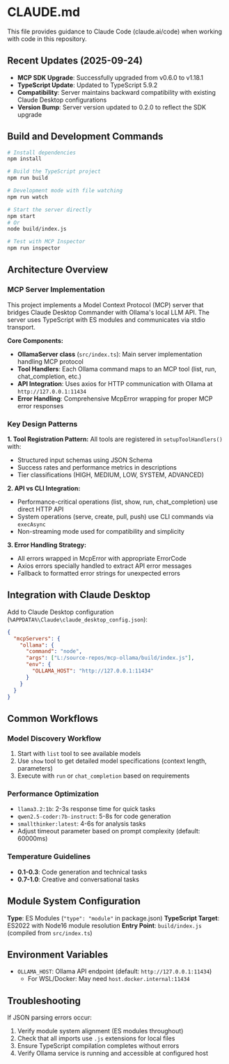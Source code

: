 # CLAUDE.md

This file provides guidance to Claude Code (claude.ai/code) when working with code in this repository.

## Recent Updates (2025-09-24)

- **MCP SDK Upgrade**: Successfully upgraded from v0.6.0 to v1.18.1
- **TypeScript Update**: Updated to TypeScript 5.9.2
- **Compatibility**: Server maintains backward compatibility with existing Claude Desktop configurations
- **Version Bump**: Server version updated to 0.2.0 to reflect the SDK upgrade

## Build and Development Commands

```bash
# Install dependencies
npm install

# Build the TypeScript project
npm run build

# Development mode with file watching
npm run watch

# Start the server directly
npm start
# Or
node build/index.js

# Test with MCP Inspector
npm run inspector
```

## Architecture Overview

### MCP Server Implementation
This project implements a Model Context Protocol (MCP) server that bridges Claude Desktop Commander with Ollama's local LLM API. The server uses TypeScript with ES modules and communicates via stdio transport.

**Core Components:**
- **OllamaServer class** (`src/index.ts`): Main server implementation handling MCP protocol
- **Tool Handlers**: Each Ollama command maps to an MCP tool (list, run, chat_completion, etc.)
- **API Integration**: Uses axios for HTTP communication with Ollama at `http://127.0.0.1:11434`
- **Error Handling**: Comprehensive McpError wrapping for proper MCP error responses

### Key Design Patterns

**1. Tool Registration Pattern:**
All tools are registered in `setupToolHandlers()` with:
- Structured input schemas using JSON Schema
- Success rates and performance metrics in descriptions
- Tier classifications (HIGH, MEDIUM, LOW, SYSTEM, ADVANCED)

**2. API vs CLI Integration:**
- Performance-critical operations (list, show, run, chat_completion) use direct HTTP API
- System operations (serve, create, pull, push) use CLI commands via `execAsync`
- Non-streaming mode used for compatibility and simplicity

**3. Error Handling Strategy:**
- All errors wrapped in McpError with appropriate ErrorCode
- Axios errors specially handled to extract API error messages
- Fallback to formatted error strings for unexpected errors

## Integration with Claude Desktop

Add to Claude Desktop configuration (`%APPDATA%\Claude\claude_desktop_config.json`):

```json
{
  "mcpServers": {
    "ollama": {
      "command": "node",
      "args": ["L:/source-repos/mcp-ollama/build/index.js"],
      "env": {
        "OLLAMA_HOST": "http://127.0.0.1:11434"
      }
    }
  }
}
```

## Common Workflows

### Model Discovery Workflow
1. Start with `list` tool to see available models
2. Use `show` tool to get detailed model specifications (context length, parameters)
3. Execute with `run` or `chat_completion` based on requirements

### Performance Optimization
- `llama3.2:1b`: 2-3s response time for quick tasks
- `qwen2.5-coder:7b-instruct`: 5-8s for code generation
- `smallthinker:latest`: 4-6s for analysis tasks
- Adjust timeout parameter based on prompt complexity (default: 60000ms)

### Temperature Guidelines
- **0.1-0.3**: Code generation and technical tasks
- **0.7-1.0**: Creative and conversational tasks

## Module System Configuration

**Type**: ES Modules (`"type": "module"` in package.json)
**TypeScript Target**: ES2022 with Node16 module resolution
**Entry Point**: `build/index.js` (compiled from `src/index.ts`)

## Environment Variables

- `OLLAMA_HOST`: Ollama API endpoint (default: `http://127.0.0.1:11434`)
  - For WSL/Docker: May need `host.docker.internal:11434`

## Troubleshooting

If JSON parsing errors occur:
1. Verify module system alignment (ES modules throughout)
2. Check that all imports use `.js` extensions for local files
3. Ensure TypeScript compilation completes without errors
4. Verify Ollama service is running and accessible at configured host